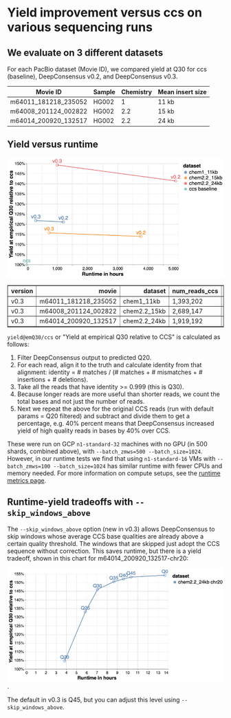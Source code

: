 # Yield improvement versus ccs on various sequencing runs

## We evaluate on 3 different datasets

For each PacBio dataset (Movie ID), we compared yield at Q30 for ccs (baseline),
DeepConsensus v0.2, and DeepConsensus v0.3.

Movie ID             | Sample | Chemistry | Mean insert size
-------------------- | ------ | --------- | ----------------
m64011_181218_235052 | HG002  | 1         | 11 kb
m64008_201124_002822 | HG002  | 2.2       | 15 kb
m64014_200920_132517 | HG002  | 2.2       | 24 kb

## Yield versus runtime

![v0.3 runtime versus yield over ccs](images/runtime_yield_v0.3.png)
<table border="1" class="dataframe">
  <thead>
    <tr style="text-align: right;">
      <th>version</th>
      <th>movie</th>
      <th>dataset</th>
      <th>num_reads_ccs</th>
      <th>num_reads</th>
      <th>yield@emQ20</th>
      <th>yield@emQ20/ccs</th>
      <th>yield@emQ30</th>
      <th>yield@emQ30/ccs</th>
      <th>yield@emQ40</th>
      <th>yield@emQ40/ccs</th>
      <th>hours</th>
    </tr>
  </thead>
  <tbody>
    <tr>
      <td>v0.3</td>
      <td>m64011_181218_235052</td>
      <td>chem1_11kb</td>
      <td>1,393,202</td>
      <td>1,533,357</td>
      <td>16.86 Gb</td>
      <td>108.74%</td>
      <td>11.16 Gb</td>
      <td>121.78%</td>
      <td>4.06 Gb</td>
      <td>167.33%</td>
      <td>301.46</td>
    </tr>
    <tr>
      <td>v0.3</td>
      <td>m64008_201124_002822</td>
      <td>chem2.2_15kb</td>
      <td>2,689,147</td>
      <td>2,864,910</td>
      <td>42.41 Gb</td>
      <td>106.09%</td>
      <td>30.41 Gb</td>
      <td>115.70%</td>
      <td>7.54 Gb</td>
      <td>191.51%</td>
      <td>739.09</td>
    </tr>
    <tr>
      <td>v0.3</td>
      <td>m64014_200920_132517</td>
      <td>chem2.2_24kb</td>
      <td>1,919,192</td>
      <td>2,064,266</td>
      <td>48.99 Gb</td>
      <td>107.02%</td>
      <td>27.64 Gb</td>
      <td>149.24%</td>
      <td>1.60 Gb</td>
      <td>462.97%</td>
      <td>1,003.86</td>
    </tr>
  </tbody>
</table>

`yield@emQ30/ccs` or "Yield at empirical Q30 relative to CCS" is calculated as
follows:

1.  Filter DeepConsensus output to predicted Q20.
2.  For each read, align it to the truth and calculate identity from that
    alignment: identity = # matches / (# matches + # mismatches + #
    insertions + # deletions).
3.  Take all the reads that have identity >= 0.999 (this is Q30).
4.  Because longer reads are more useful than shorter reads, we count the total
    bases and not just the number of reads.
5.  Next we repeat the above for the original CCS reads (run with default
    params = Q20 filtered) and subtract and divide them to get a percentage,
    e.g. 40% percent means that DeepConsensus increased yield of high quality
    reads in bases by 40% over CCS.

These were run on GCP `n1-standard-32` machines with no GPU (in 500 shards,
combined above), with `--batch_zmws=500 --batch_size=1024`. However, in our
runtime tests we find that using `n1-standard-16` VMs with `--batch_zmws=100
--batch_size=1024` has similar runtime with fewer CPUs and memory needed. For
more information on compute setups, see the
[runtime metrics page](runtime_metrics.md).

## Runtime-yield tradeoffs with `--skip_windows_above`

The `--skip_windows_above` option (new in v0.3) allows DeepConsensus to skip
windows whose average CCS base qualities are already above a certain quality
threshold. The windows that are skipped just adopt the CCS sequence without
correction. This saves runtime, but there is a yield tradeoff, shown in this
chart for m64014_200920_132517-chr20:

![runtime/yield tradeoff of --skip_windows_above](images/skip_windows_above_tradeoff.png).

The default in v0.3 is Q45, but you can adjust this level using
`--skip_windows_above`.
